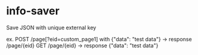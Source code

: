 # info-saver
Save JSON with unique external key

ex. 
POST /page[?eid=custom_page1] with {"data": "test data"} -> response /page/{eid} 
GET  /page/{eid} -> response {"data": "test data"}
